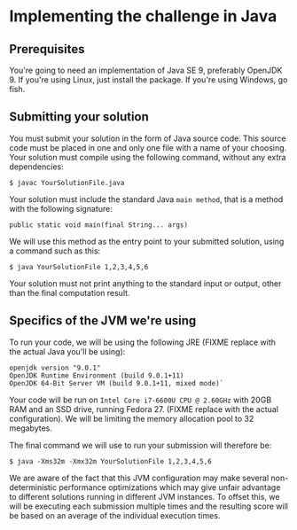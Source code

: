 # Implementing the challenge in Java

## Prerequisites

You're going to need an implementation of Java SE 9, preferably OpenJDK 9. If you're using Linux, just install the 
package. If you're using Windows, go fish.

## Submitting your solution

You must submit your solution in the form of Java source code. This source code must be placed in one and only one file
with a name of your choosing. Your solution must compile using the following command, without any extra dependencies:

    $ javac YourSolutionFile.java

Your solution must include the standard Java `main method`, that is a method with the following signature:

    public static void main(final String... args)

We will use this method as the entry point to your submitted solution, using a command such as this:

    $ java YourSolutionFile 1,2,3,4,5,6
    
Your solution must not print anything to the standard input or output, other than the final computation result.

## Specifics of the JVM we're using

To run your code, we will be using the following JRE (FIXME replace with the actual Java you'll be using):

    openjdk version "9.0.1"
    OpenJDK Runtime Environment (build 9.0.1+11)
    OpenJDK 64-Bit Server VM (build 9.0.1+11, mixed mode)`
    
Your code will be run on `Intel Core i7-6600U CPU @ 2.60GHz` with 20GB RAM and an SSD drive, running Fedora 27. 
(FIXME replace with the actual configuration). We will be limiting the memory allocation pool to 32 megabytes.

The final command we will use to run your submission will therefore be:

    $ java -Xms32m -Xmx32m YourSolutionFile 1,2,3,4,5,6
  
We are aware of the fact that this JVM configuration may make several non-deterministic performance optimizations which 
may give unfair advantage to different solutions running in different JVM instances. To offset this, we will be 
executing each submission multiple times and the resulting score will be based on an average of the individual execution 
times.
